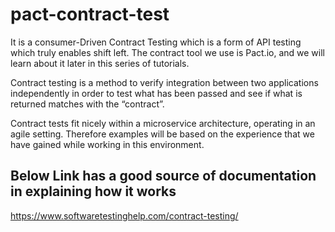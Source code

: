 # pact-contract-test
It is a consumer-Driven Contract Testing which is a form of API testing which truly enables shift left. The contract tool we use is Pact.io, and we will learn about it later in this series of tutorials.

Contract testing is a method to verify integration between two applications independently in order to test what has been passed and see if what is returned matches with the “contract”.


Contract tests fit nicely within a microservice architecture, operating in an agile setting. Therefore examples will be based on the experience that we have gained while working in this environment.

## Below Link has a good source of documentation in explaining how it works
https://www.softwaretestinghelp.com/contract-testing/

